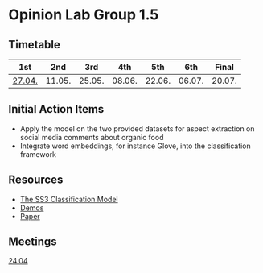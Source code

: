 # Opinion Lab Group 1.5

## Timetable
| 1st      | 2nd      | 3rd      | 4th      | 5th      | 6th      | Final    |
|----------|----------|----------|----------|----------|----------|----------|
| [27\.04\.](https://gitlab.lrz.de/nlp-lab-course-ss2020/opinion-mining/opinion-lab-group-1.5/-/blob/master/presentations/2020_04_27.pptx) | 11\.05\. | 25\.05\. | 08\.06\. | 22\.06\. | 06\.07\. | 20\.07\. |

## Initial Action Items
- Apply the model on the two provided datasets for aspect extraction on social media comments about organic food
- Integrate word embeddings, for instance Glove, into the classification framework

## Resources
- [The SS3 Classification Model](https://pyss3.readthedocs.io/en/latest/user_guide/ss3-classifier.html#ss3-introduction)
- [Demos](http://tworld.io/ss3/)
- [Paper](https://arxiv.org/pdf/1905.08772.pdf)

## Meetings
[24.04](https://gitlab.lrz.de/nlp-lab-course-ss2020/opinion-mining/opinion-lab-group-1.5/-/wikis/Meetings/24.04)